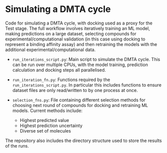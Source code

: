 # Simulating a DMTA cycle

Code for simulating a DMTA cycle, with docking used as a proxy for the Test stage.  The full workflow involves iteratively training an ML model, making predictions on a large dataset, selecting compounds for experimental/computational validation (in this case using docking to represent a binding affinity assay) and then retraining the models with the additional experimental/computational data.

- `run_iterations_script.py`: Main script to simulate the DMTA cycle.  This can be run over multiple CPUs, with the model training, prediction calculation and docking steps all parallelised.

- `run_iteration_fn.py`: Functions required by the `run_iterations_script.py`.  In particular this includes functions to ensure dataset files are only read/written to by one process at once.

- `selection_fns.py`: File containing different selection methods for choosing next round of compounds for docking and retraining ML models.  Current methods include:
    - Highest predicted value
    - Highest prediction uncertainty
    - Diverse set of molecules

The repository also includes the directory structure used to store the results of the runs.
